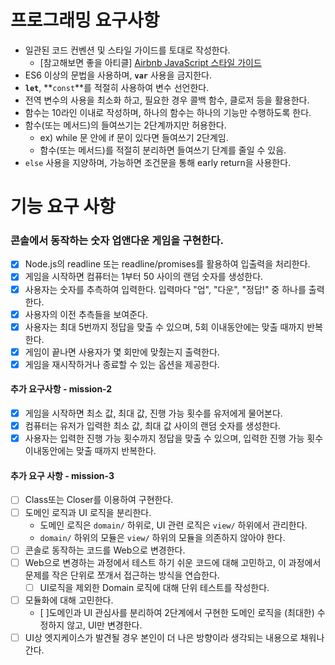 # 프로그래밍 요구사항

- 일관된 코드 컨벤션 및 스타일 가이드를 토대로 작성한다.
  - [참고해보면 좋을 아티클] [Airbnb JavaScript 스타일 가이드](https://github.com/tipjs/javascript-style-guide)
- ES6 이상의 문법을 사용하며, **`var`** 사용을 금지한다.
- **`let`**, **`const`**를 적절히 사용하여 변수 선언한다.
- 전역 변수의 사용을 최소화 하고, 필요한 경우 콜백 함수, 클로저 등을 활용한다.
- 함수는 10라인 이내로 작성하며, 하나의 함수는 하나의 기능만 수행하도록 한다.
- 함수(또는 메서드)의 들여쓰기는 2단계까지만 허용한다.
  - ex) while 문 안에 if 문이 있다면 들여쓰기 2단계임.
  - 함수(또는 메서드)를 적절히 분리하면 들여쓰기 단계를 줄일 수 있음.
- `else` 사용을 지양하며, 가능하면 조건문을 통해 early return을 사용한다.

# 기능 요구 사항

### 콘솔에서 동작하는 숫자 업앤다운 게임을 구현한다.

- [x] Node.js의 readline 또는 readline/promises를 활용하여 입출력을 처리한다.
- [x] 게임을 시작하면 컴퓨터는 1부터 50 사이의 랜덤 숫자를 생성한다.
- [x] 사용자는 숫자를 추측하여 입력한다. 입력마다 "업", "다운", "정답!" 중 하나를 출력한다.
- [x] 사용자의 이전 추측들을 보여준다.
- [x] 사용자는 최대 5번까지 정답을 맞출 수 있으며, 5회 이내동안에는 맞출 때까지 반복한다.
- [x] 게임이 끝나면 사용자가 몇 회만에 맞췄는지 출력한다.
- [x] 게임을 재시작하거나 종료할 수 있는 옵션을 제공한다.

#### 추가 요구사항 - mission-2

- [x] 게임을 시작하면 최소 값, 최대 값, 진행 가능 횟수를 유저에게 물어본다.
- [x] 컴퓨터는 유저가 입력한 최소 값, 최대 값 사이의 랜덤 숫자를 생성한다.
- [x] 사용자는 입력한 진행 가능 횟수까지 정답을 맞출 수 있으며, 입력한 진행 가능 횟수 이내동안에는 맞출 때까지 반복한다.

#### 추가 요구 사항 - mission-3

- [ ] Class또는 Closer를 이용하여 구현한다.
- [ ] 도메인 로직과 UI 로직을 분리한다.
  - 도메인 로직은 `domain/` 하위로, UI 관련 로직은 `view/` 하위에서 관리한다.
  - `domain/` 하위의 모듈은 `view/` 하위의 모듈을 의존하지 않아야 한다.
- [ ] 콘솔로 동작하는 코드를 Web으로 변경한다.
- [ ] Web으로 변경하는 과정에서 테스트 하기 쉬운 코드에 대해 고민하고, 이 과정에서 문제를 작은 단위로 쪼개서 접근하는 방식을 연습한다.
    - [ ] UI로직을 제외한 Domain 로직에 대해 단위 테스트를 작성한다.
- [ ] 모듈화에 대해 고민한다.
    - [ ]도메인과 UI 관심사를 분리하여 2단계에서 구현한 도메인 로직을 (최대한) 수정하지 않고, UI만 변경한다.
- [ ] UI상 엣지케이스가 발견될 경우 본인이 더 나은 방향이라 생각되는 내용으로 채워나간다.